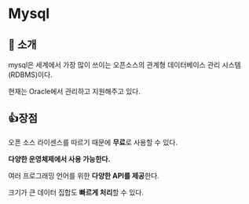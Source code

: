 # Mysql

## 📌 소개

mysql은 세계에서 가장 많이 쓰이는 오픈소스의 관계형 데이터베이스 관리 시스템(RDBMS)이다. 

현재는 Oracle에서 관리하고 지원해주고 있다.

## 👍장점

오픈 소스 라이센스를 따르기 때문에 **무료**로 사용할 수 있다.

**다양한 운영체제에서 사용 가능한다.**

여러 프로그래밍 언어를 위한 **다양한 API를 제공**한다.

크기가 큰 데이터 집합도 **빠르게 처리**할 수 있다.
